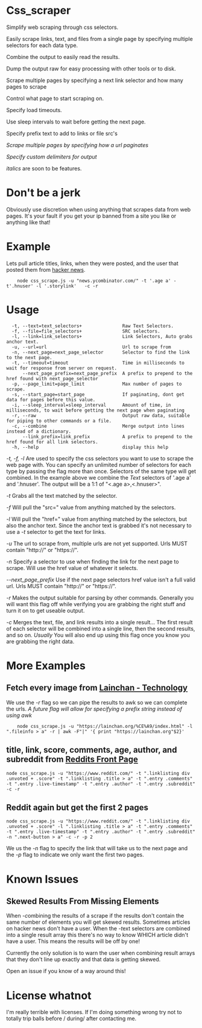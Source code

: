 # Css_scraper
Simplify web scraping through css selectors.

Easily scrape links, text, and files from a single page by specifying multiple selectors for each data type.

Combine the output to easily read the results.

Dump the output raw for easy processing with other tools or to disk.

Scrape multiple pages by specifying a next link selector and how many pages to scrape

Control what page to start scraping on.

Specify load timeouts.

Use sleep intervals to wait before getting the next page.

Specify prefix  text to add to links or file src's

_Scrape multiple pages by specifying how a url paginates_

_Specify custom delimiters for output_

_italics_ are soon to be features.

# Don't be a jerk 

Obviously use discretion when using anything that scrapes data from web pages.
It's your fault if you get your ip banned from a site you like or anything like that!

# Example

Lets pull article titles, links, when they were posted, and the user that posted them from [hacker news](news.ycombinator.com).

```
    node css_scrape.js -u "news.ycombinator.com/" -t '.age a' -t'.hnuser' -l '.storylink'   -c -r
```

# Usage
```
  -t, --text=text_selectors+               Raw Text Selectors.
  -f, --file=file_selectors+               SRC selectors.
  -l, --link=link_selectors+               Link Selectors, Auto grabs anchor text.
  -u, --url=url                            Url to scrape from
  -n, --next_page=next_page_selector       Selector to find the link to the next page.
  -t, --timeout=timeout                    Time in milliseconds to wait for response from server on request.
      --next_page_prefix=next_page_prefix  A prefix to prepend to the href found with next_page_selector
  -p, --page_limit=page_limit              Max number of pages to scrape.
  -s, --start_page=start_page              If paginating, dont get data for pages before this value.
  -i, --sleep_interval=sleep_interval      Amount of time, in milliseconds, to wait before getting the next page when paginating
  -r, --raw                                Output raw data, suitable for piping to other commands or a file.
  -c, --combine                            Merge output into lines instead of a dictionary.
      --link_prefix=link_prefix            A prefix to prepend to the href found for all link selectors.
  -h, --help                               display this help
```

*-t, -f, -l* Are used to specify the css selectors you want to use to scrape the web page with.  You can specify an unlimited number of selectors for each type by passing the flag more than once.
Selectors of the same type will get combined.  In the example above we combine the *Text* selectors of '.age a' and '.hnuser'.  The output will be a 1:1 of "<.age a>,<.hnuser>".

*-t* Grabs all the text matched by the selector.

*-f* Will pull the "src=" value from anything matched by the selectors.

*-l* Will pull the "href=" value from anything matched by the selectors, but also the anchor text.
Since the anchor text is grabbed it's not necessary to use a *-t* selector to get the text for links.

*-u* The url to scrape from, multiple urls are not yet supported. Urls MUST contain "http://" or "https://".

*-n* Specify a selector to use when finding the link for the next page to scrape.  Will use the href value of whatever it selects.

*--next_page_prefix* Use if the next page selectors href value isn't a full valid url.  Urls MUST contain "http://" or "https://".

*-r* Makes the output suitable for parsing by other commands.  Generally you will want this flag off while verifying you are grabbing the right stuff and turn it on to get useable output.

*-c* Merges the text, file, and link results into a single result... The first result of each selector will be combined into a single line, then the second results, and so on.  _Usually_ You will also end up using this flag once you know you are grabbing the right data.


# More Examples

## Fetch every image from [Lainchan - Technology](https://lainchan.org/%CE%A9/index.html)

We use the *-r* flag so we can pipe the results to awk so we can complete the urls.
_A future flag will allow for specifying a prefix string instead of using awk_
```
    node css_scrape.js -u "https://lainchan.org/%CE%A9/index.html" -l ".fileinfo > a" -r | awk -F"|" '{ print "https://lainchan.org"$2}'
```

##  title, link, score, comments, age, author, and subreddit from [Reddits Front Page](https://www.reddit.com/)

```
node css_scrape.js -u "https://www.reddit.com/" -t ".linklisting div .unvoted + .score" -t ".linklisting .title > a" -t ".entry .comments" -t ".entry .live-timestamp" -t ".entry .author" -t ".entry .subreddit" -c -r
```

## Reddit again but get the first 2 pages 
```
node css_scrape.js -u "https://www.reddit.com/" -t ".linklisting div .unvoted + .score" -l ".linklisting .title > a" -t ".entry .comments" -t ".entry .live-timestamp" -t ".entry .author" -t ".entry .subreddit" -n ".next-button > a" -c -r -p 2
```
We us the *-n* flag to specify the link that will take us to the next page and the *-p* flag to indicate we only want the first two pages.


# Known Issues
## Skewed Results From Missing Elements
When *-c*ombining the results of a scrape if the results don't contain the same number of elements you will get skewed results.
Sometimes articles on hacker news don't have a user.  When the *-t*ext selectors are combined into a single result array this there's no way to know WHICH article didn't have a user.
This means the results will be off by one!

Currently the only solution is to warn the user when combining result arrays that they don't line up exactly and that data is getting skewed.

Open an issue if you know of a way around this!




# License whatnot #
I'm really terrible with licenses.  If I'm doing something wrong try not to totally trip balls before / during/ after contacting me.